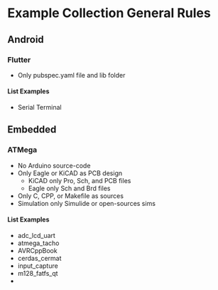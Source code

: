 # Example Collection General Rules

## Android

### Flutter
- Only pubspec.yaml file and lib folder

#### List Examples
- Serial Terminal

## Embedded

### ATMega
- No Arduino source-code
- Only Eagle or KiCAD as PCB design
	+ KiCAD only Pro, Sch, and PCB files
	+ Eagle only Sch and Brd files
- Only C, CPP, or Makefile as sources
- Simulation only Simulide or open-sources sims

#### List Examples
- adc_lcd_uart
- atmega_tacho
- AVRCppBook
- cerdas_cermat
- input_capture
- m128_fatfs_qt
- 



